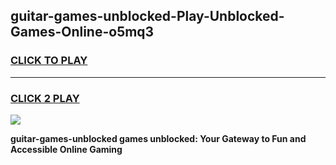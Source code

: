 
## guitar-games-unblocked-Play-Unblocked-Games-Online-o5mq3
<h3>
<a href="https://premium76.site?title=guitar-games-unblocked&ref=25A">CLICK TO PLAY</a></h3>
<hr>

<h3>
<a href="https://premium76.site?title=guitar-games-unblocked&ref=25A">CLICK 2 PLAY</a>
  
</h3>

<a href="https://premium76.site?title=guitar-games-unblocked&ref=25A"><img src="https://clearcache.store/games.png"></a>


**guitar-games-unblocked games unblocked: Your Gateway to Fun and Accessible Online Gaming**
